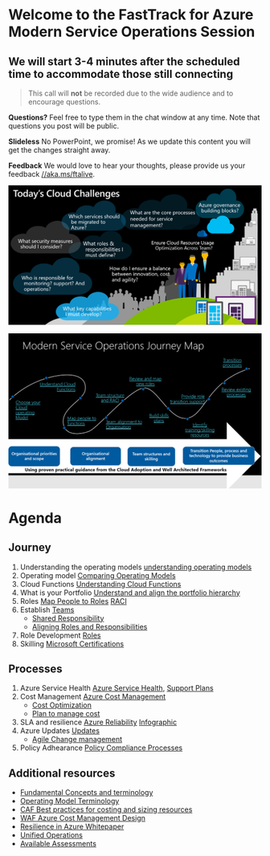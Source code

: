 # Welcome to the FastTrack for Azure Modern Service Operations Session
## We will start 3-4 minutes after the scheduled time to accommodate those still connecting

> This call will **not** be recorded due to the wide audience and to encourage questions.

**Questions?** Feel free to type them in the chat window at any time. Note that questions you post will be public. 

**Slideless** No PowerPoint, we promise! As we update this content you will get the changes straight away.

**Feedback** We would love to hear your thoughts, please provide us your feedback [//aka.ms/ftalive](https://aka.ms/ftalive).

![CloudChallenges](/png/CloudChallenges.PNG)


![journey](/png/Journey.PNG)

# Agenda
## Journey

1. Understanding the operating models [understanding operating models](https://docs.microsoft.com/en-us/azure/cloud-adoption-framework/operating-model)
2. Operating model [Comparing Operating Models](https://docs.microsoft.com/en-us/azure/cloud-adoption-framework/operating-model/compare)
4. Cloud Functions [Understanding Cloud Functions](https://docs.microsoft.com/en-us/azure/cloud-adoption-framework/organize/#understand-required-cloud-functions)
5. What is your Portfolio [Understand and align the portfolio hierarchy](https://docs.microsoft.com/en-us/azure/cloud-adoption-framework/reference/fundamental-concepts/hosting-hierarchy#hierarchy-accountability-and-guidance)
6. Roles [Map People to Roles](https://docs.microsoft.com/en-us/azure/cloud-adoption-framework/organize/organization-structures) [RACI](https://docs.microsoft.com/en-us/azure/cloud-adoption-framework/organize/raci-alignment)
7. Establish  [Teams](https://docs.microsoft.com/en-us/azure/cloud-adoption-framework/get-started/#establish-teams)  
   * [Shared Responsibility](https://docs.microsoft.com/en-us/azure/security/fundamentals/shared-responsibility)
   * [Aligning Roles and Responsibilities](https://docs.microsoft.com/en-us/azure/cloud-adoption-framework/migrate/migration-considerations/prerequisites/cultural-complexity)
9.  Role Development [Roles](https://docs.microsoft.com/en-us/azure/cloud-adoption-framework/plan/suggested-skills)
10. Skilling [Microsoft Certifications](https://docs.microsoft.com/en-us/learn/certifications/)

## Processes
1. Azure Service Health [Azure Service Health](https://azure.microsoft.com/en-us/features/service-health/#features), [Support Plans](https://azure.microsoft.com/en-us/support/plans/)
2. Cost Management [Azure Cost Management](https://docs.microsoft.com/en-us/azure/cost-management-billing/cost-management-billing-overview)  
   * [Cost Optimization](https://docs.microsoft.com/en-us/azure/cost-management-billing/costs/cost-mgt-best-practices)   
   * [Plan to manage cost](https://docs.microsoft.com/en-us/azure/cost-management-billing/understand/plan-manage-costs)  
3. SLA and resilience [Azure Reliability](https://azure.microsoft.com/en-us/features/reliability/#features) [Infographic](https://azure.microsoft.com/mediahandler/files/resourcefiles/infographic-reliability-with-microsoft-azure/InfographicRC2.pdf) 
4. Azure Updates [Updates](https://azure.microsoft.com/en-us/updates/)
   * [Agile Change management](https://docs.microsoft.com/en-us/azure/cloud-adoption-framework/migrate/migration-considerations/prerequisites/technical-complexity)
5. Policy Adhearance [Policy Compliance Processes](https://docs.microsoft.com/en-us/azure/cloud-adoption-framework/govern/policy-compliance/processes)

## Additional resources
* [Fundamental Concepts and terminology](https://docs.microsoft.com/en-us/azure/cloud-adoption-framework/ready/considerations/fundamental-concepts)
* [Operating Model Terminology](https://docs.microsoft.com/en-us/azure/cloud-adoption-framework/operating-model/terms)
* [CAF Best practices for costing and sizing resources](https://docs.microsoft.com/en-us/azure/cloud-adoption-framework/govern/cost-management/best-practices)
* [WAF Azure Cost Management Design](https://docs.microsoft.com/en-us/azure/architecture/framework/cost/design-model)
* [Resilience in Azure Whitepaper](https://azure.microsoft.com/mediahandler/files/resourcefiles/resilience-in-azure-whitepaper/Resilience%20in%20Azure.pdf)
* [Unified Operations](https://docs.microsoft.com/en-au/azure/cloud-adoption-framework/scenarios/hybrid/unified-operations#defining-unified-operations)
* [Available Assessments](https://docs.microsoft.com/en-us/assessments/)


